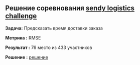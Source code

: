 ## Решение соревнования [sendy logistics challenge](https://zindi.africa/competitions/sendy-logistics-challenge)

**Задача:** Предсказать время доставки заказа 

**Метрика :** RMSE

**Результат :** 76 место из 433 участников

**Решение :** [решение](https://nbviewer.jupyter.org/github/IgorDenisenko/Sendy_challenge/blob/master/Sendy_final.ipynb#Merge-train-and-test-with-Riders)
